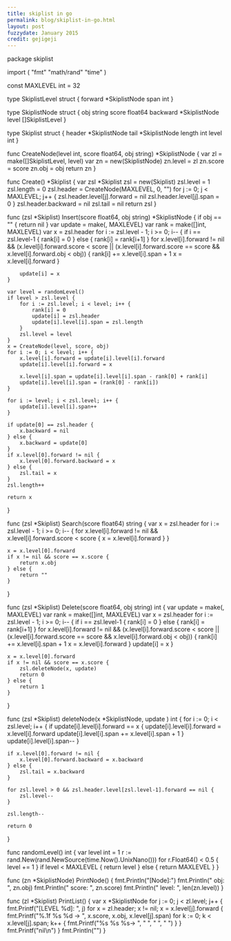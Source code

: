 ```yaml
---
title: skiplist in go
permalink: blog/skiplist-in-go.html
layout: post
fuzzydate: January 2015
credit: gejigeji
---
```


package skiplist

import (
	"fmt"
	"math/rand"
	"time"
)

const MAXLEVEL int = 32

type SkiplistLevel struct {
	forward *SkiplistNode
	span    int
}

type SkiplistNode struct {
	obj      string
	score    float64
	backward *SkiplistNode
	level    []SkiplistLevel
}

type Skiplist struct {
	header *SkiplistNode
	tail   *SkiplistNode
	length int
	level  int
}

func CreateNode(level int, score float64, obj string) *SkiplistNode {
	var zl = make([]SkiplistLevel, level)
	var zn = new(SkiplistNode)
	zn.level = zl
	zn.score = score
	zn.obj = obj
	return zn
}

func Create() *Skiplist {
	var zsl *Skiplist
	zsl = new(Skiplist)
	zsl.level = 1
	zsl.length = 0
	zsl.header = CreateNode(MAXLEVEL, 0, "")
	for j := 0; j < MAXLEVEL; j++ {
		zsl.header.level[j].forward = nil
		zsl.header.level[j].span = 0
	}
	zsl.header.backward = nil
	zsl.tail = nil
	return zsl
}

func (zsl *Skiplist) Insert(score float64, obj string) *SkiplistNode {
	if obj == "" {
		return nil
	}
	var update = make([](*SkiplistNode), MAXLEVEL)
	var rank = make([]int, MAXLEVEL)
	var x = zsl.header
	for i := zsl.level - 1; i >= 0; i-- {
		if i == zsl.level-1 {
			rank[i] = 0
		} else {
			rank[i] = rank[i+1]
		}
		for x.level[i].forward != nil && (x.level[i].forward.score < score || (x.level[i].forward.score == score && x.level[i].forward.obj < obj)) {
			rank[i] += x.level[i].span + 1
			x = x.level[i].forward
		}

		update[i] = x
	}

	var level = randomLevel()
	if level > zsl.level {
		for i := zsl.level; i < level; i++ {
			rank[i] = 0
			update[i] = zsl.header
			update[i].level[i].span = zsl.length
		}
		zsl.level = level
	}
	x = CreateNode(level, score, obj)
	for i := 0; i < level; i++ {
		x.level[i].forward = update[i].level[i].forward
		update[i].level[i].forward = x

		x.level[i].span = update[i].level[i].span - rank[0] + rank[i]
		update[i].level[i].span = (rank[0] - rank[i])
	}

	for i := level; i < zsl.level; i++ {
		update[i].level[i].span++
	}

	if update[0] == zsl.header {
		x.backward = nil
	} else {
		x.backward = update[0]
	}
	if x.level[0].forward != nil {
		x.level[0].forward.backward = x
	} else {
		zsl.tail = x
	}
	zsl.length++

	return x
}

func (zsl *Skiplist) Search(score float64) string {
	var x = zsl.header
	for i := zsl.level - 1; i >= 0; i-- {
		for x.level[i].forward != nil && x.level[i].forward.score < score {
			x = x.level[i].forward
		}
	}

	x = x.level[0].forward
	if x != nil && score == x.score {
		return x.obj
	} else {
		return ""
	}
}

func (zsl *Skiplist) Delete(score float64, obj string) int {
	var update = make([](*SkiplistNode), MAXLEVEL)
	var rank = make([]int, MAXLEVEL)
	var x = zsl.header
	for i := zsl.level - 1; i >= 0; i-- {
		if i == zsl.level-1 {
			rank[i] = 0
		} else {
			rank[i] = rank[i+1]
		}
		for x.level[i].forward != nil && (x.level[i].forward.score < score || (x.level[i].forward.score == score && x.level[i].forward.obj < obj)) {
			rank[i] += x.level[i].span + 1
			x = x.level[i].forward
		}
		update[i] = x
	}

	x = x.level[0].forward
	if x != nil && score == x.score {
		zsl.deleteNode(x, update)
		return 0
	} else {
		return 1
	}
}

func (zsl *Skiplist) deleteNode(x *SkiplistNode, update [](*SkiplistNode)) int {
	for i := 0; i < zsl.level; i++ {
		if update[i].level[i].forward == x {
			update[i].level[i].forward = x.level[i].forward
			update[i].level[i].span += x.level[i].span + 1
		}
		update[i].level[i].span--
	}

	if x.level[0].forward != nil {
		x.level[0].forward.backward = x.backward
	} else {
		zsl.tail = x.backward
	}

	for zsl.level > 0 && zsl.header.level[zsl.level-1].forward == nil {
		zsl.level--
	}

	zsl.length--

	return 0
}

func randomLevel() int {
	var level int = 1
	r := rand.New(rand.NewSource(time.Now().UnixNano()))
	for r.Float64() < 0.5 {
		level += 1
	}
	if level < MAXLEVEL {
		return level
	} else {
		return MAXLEVEL
	}
}

func (zn *SkiplistNode) PrintNode() {
	fmt.Println("[Node]:")
	fmt.Println("	obj: ", zn.obj)
	fmt.Println("	score: ", zn.score)
	fmt.Println("	level: ", len(zn.level))
}

func (zl *Skiplist) PrintList() {
	var x *SkiplistNode
	for j := 0; j < zl.level; j++ {
		fmt.Printf("[LEVEL %d]: ", j)
		for x = zl.header; x != nil; x = x.level[j].forward {
			fmt.Printf("%.1f %s %d -> ", x.score, x.obj, x.level[j].span)
			for k := 0; k < x.level[j].span; k++ {
				fmt.Printf("%s %s %s-> ", "  ", "  ", "  ")
			}
		}
		fmt.Printf("nil\n")
	}
	fmt.Println("")
}
